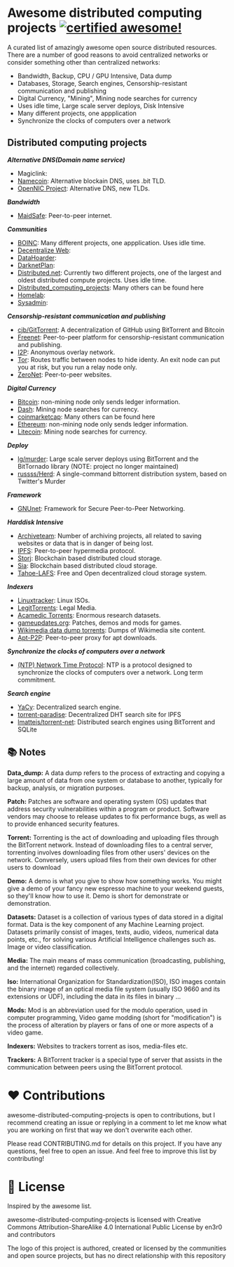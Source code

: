 <!--
  Title: Awesome Distributed
  Description: A curated list of amazingly awesome open source distributed resources.
  Author: en3r0
  -->

# Awesome distributed computing projects [![certified awesome!](https://cdn.rawgit.com/sindresorhus/awesome/d7305f38d29fed78fa85652e3a63e154dd8e8829/media/badge.svg)](https://github.com/sindresorhus/awesome)

A curated list of amazingly awesome open source distributed resources. There are a number of good reasons to avoid centralized networks or consider something other than centralized networks:
- Bandwidth, Backup, CPU / GPU Intensive, Data dump
- Databases, Storage, Search engines, Censorship-resistant communication and publishing
- Digital Currency, "Mining", Mining node searches for currency
- Uses idle time, Large scale server deploys, Disk Intensive
- Many different projects, one appplication
- Synchronize the clocks of computers over a network

## Distributed computing projects
***Alternative DNS(Domain name service)***
* Magiclink:
* [Namecoin](https://namecoin.org/): Alternative blockain DNS, uses .bit TLD.
* [OpenNIC Project](https://www.opennicproject.org/): Alternative DNS, new TLDs.

***Bandwidth***
* [MaidSafe](https://maidsafe.net/): Peer-to-peer internet.
  
***Communities***
* [BOINC](https://boinc.berkeley.edu/index.php): Many different projects, one appplication. Uses idle time.
* [Decentralize Web](https://www.reddit.com/r/decentralizeweb/):
* [DataHoarder](https://www.reddit.com/r/DataHoarder):
* [DarknetPlan](https://www.reddit.com/r/darknetplan):
* [Distributed.net](http://www.distributed.net/): Currently two different projects, one of the largest and oldest distributed compute projects. Uses idle time.
* [Distributed_computing_projects](https://en.wikipedia.org/wiki/List_of_distributed_computing_projects): Many others can be found here
* [Homelab](https://www.reddit.com/r/homelab/):
* [Sysadmin](https://www.reddit.com/r/sysadmin/):

***Censorship-resistant communication and publishing***
* [cjb/GitTorrent](https://github.com/cjb/GitTorrent): A decentralization of GitHub using BitTorrent and Bitcoin
* [Freenet](https://freenetproject.org/): Peer-to-peer platform for censorship-resistant communication and publishing.
* [I2P](https://geti2p.net/en/): Anonymous overlay network.
* [Tor](https://www.torproject.org/): Routes traffic between nodes to hide identy. An exit node can put you at risk, but you run a relay node only.
* [ZeroNet](https://zeronet.io/): Peer-to-peer websites.

***Digital Currency***
* [Bitcoin](https://bitcoin.org/en/): non-mining node only sends ledger information. 
* [Dash](https://www.dash.org/): Mining node searches for currency.
* [coinmarketcap](https://coinmarketcap.com/): Many others can be found here
* [Ethereum](https://www.ethereum.org/): non-mining node only sends ledger information.
* [Litecoin](https://litecoin.org): Mining node searches for currency.

***Deploy***
- [lg/murder](https://github.com/lg/murder): Large scale server deploys using BitTorrent and the BitTornado library (NOTE: project no longer maintained)
- [russss/Herd](https://github.com/russss/Herd): A single-command bittorrent distribution system, based on Twitter's Murder

***Framework***
* [GNUnet](https://gnunet.org/): Framework for Secure Peer-to-Peer Networking.

***Harddisk Intensive***
* [Archiveteam](http://www.archiveteam.org/index.php?title=Main_Page): Number of archiving projects, all related to saving websites or data that is in danger of being lost.
* [IPFS](https://ipfs.io/): Peer-to-peer hypermedia protocol.
* [Storj](https://storj.io/): Blockchain based distributed cloud storage.
* [Sia](http://sia.tech/): Blockchain based distributed cloud storage.
* [Tahoe-LAFS](https://tahoe-lafs.org/trac/tahoe-lafs): Free and Open decentralized cloud storage system.
  
***Indexers***
* [Linuxtracker](http://linuxtracker.org/): Linux ISOs.
* [LegitTorrents](http://www.legittorrents.info/): Legal Media.
* [Acamedic Torrents](http://academictorrents.com/): Enormous research datasets.
* [gameupdates.org](http://www.gameupdates.org/): Patches, demos and mods for games.
* [Wikimedia data dump torrents](https://meta.wikimedia.org/wiki/Data_dump_torrents): Dumps of Wikimedia site content.
* [Apt-P2P](http://www.camrdale.org/apt-p2p/): Peer-to-peer proxy for apt downloads.
  
***Synchronize the clocks of computers over a network***
* [(NTP) Network Time Protocol](http://www.pool.ntp.org/en/join.html): NTP is a protocol designed to synchronize the clocks of computers over a network. Long term commitment.

***Search engine***
- [YaCy](http://yacy.net/en/index.html): Decentralized search engine.
- [torrent-paradise](https://github.com/urbanguacamole/torrent-paradise): Decentralized DHT search site for IPFS
- [lmatteis/torrent-net](https://github.com/lmatteis/torrent-net): Distributed search engines using BitTorrent and SQLite

## 📚 Notes
**Data_dump:** A data dump refers to the process of extracting and copying a large amount of data from one system or database to another, typically for backup, analysis, or migration purposes.

**Patch:** Patches are software and operating system (OS) updates that address security vulnerabilities within a program or product. Software vendors may choose to release updates to fix performance bugs, as well as to provide enhanced security features.

**Torrent:** Torrenting is the act of downloading and uploading files through the BitTorrent network. Instead of downloading files to a central server, torrenting involves downloading files from other users' devices on the network. Conversely, users upload files from their own devices for other users to download

**Demo:** A demo is what you give to show how something works. You might give a demo of your fancy new espresso machine to your weekend guests, so they'll know how to use it. Demo is short for demonstrate or demonstration.

**Datasets:** Dataset is a collection of various types of data stored in a digital format. Data is the key component of any Machine Learning project. Datasets primarily consist of images, texts, audio, videos, numerical data points, etc., for solving various Artificial Intelligence challenges such as. Image or video classification.

**Media:** The main means of mass communication (broadcasting, publishing, and the internet) regarded collectively.

**Iso:** International Organization for Standardization(ISO), ISO images contain the binary image of an optical media file system (usually ISO 9660 and its extensions or UDF), including the data in its files in binary ...

**Mods:** Mod is an abbreviation used for the modulo operation, used in computer programming, Video game modding (short for "modification") is the process of alteration by players or fans of one or more aspects of a video game.

**Indexers:** Websites to trackers torrent as isos, media-files etc.

**Trackers:** A BitTorrent tracker is a special type of server that assists in the communication between peers using the BitTorrent protocol.

# ❤ Contributions
awesome-distributed-computing-projects is open to contributions, but I recommend creating an issue or replying in a comment to let me know what you are working on first that way we don't overwrite each other.

Please read CONTRIBUTING.md for details on this project. If you have any questions, feel free to open an issue. And feel free to improve this list by contributing!
 
# 📑 License
Inspired by the awesome list.

awesome-distributed-computing-projects is licensed with Creative Commons Attribution-ShareAlike 4.0 International Public License by en3r0 and contributors

The logo of this project is authored, created or licensed by the communities and open source projects, but has no direct relationship with this repository
